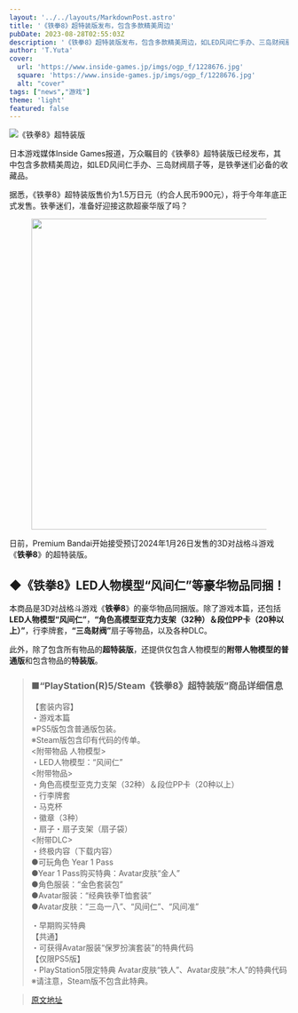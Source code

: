 ```yaml
---
layout: '../../layouts/MarkdownPost.astro'
title: '《铁拳8》超特装版发布，包含多款精美周边'
pubDate: 2023-08-28T02:55:03Z
description: '《铁拳8》超特装版发布，包含多款精美周边，如LED风间仁手办、三岛财阀扇子等，是铁拳迷们必备的收藏品。'
author: 'T.Yuta'
cover:
  url: 'https://www.inside-games.jp/imgs/ogp_f/1228676.jpg'
  square: 'https://www.inside-games.jp/imgs/ogp_f/1228676.jpg'
  alt: "cover"
tags: ["news","游戏"]
theme: 'light'
featured: false
---
```


![《铁拳8》超特装版](https://www.inside-games.jp/imgs/ogp_f/1228676.jpg)

日本游戏媒体Inside Games报道，万众瞩目的《铁拳8》超特装版已经发布，其中包含多款精美周边，如LED风间仁手办、三岛财阀扇子等，是铁拳迷们必备的收藏品。

据悉，《铁拳8》超特装版售价为1.5万日元（约合人民币900元），将于今年年底正式发售。铁拳迷们，准备好迎接这款超豪华版了吗？

<figure class="ctms-editor-image"><img src="https://www.inside-games.jp/imgs/zoom/1228677.jpg" class="inline-article-image" width="560" height="560"></figure>
<p>日前，Premium Bandai开始接受预订2024年1月26日发售的3D对战格斗游戏《<b>铁拳8</b>》的超特装版。</p>
<h2><b>◆</b>《<b>铁拳8</b>》<b>LED人物模型“风间仁”等豪华物品同捆！</b></h2>
<p>本商品是3D对战格斗游戏《<b>铁拳8</b>》的豪华物品同捆版。除了游戏本篇，还包括<b>LED人物模型“风间仁”</b>，<b>“角色高模型亚克力支架（32种）＆段位PP卡（20种以上）”</b>，行李牌套，<b>“三岛财阀”</b>扇子等物品，以及各种DLC。</p>
<p>此外，除了包含所有物品的<b>超特装版</b>，还提供仅包含人物模型的<b>附带人物模型的普通版</b>和包含物品的<b>特装版</b>。</p>
<blockquote><h3><b>■“PlayStation(R)5/Steam《铁拳8》超特装版”商品详细信息</b></h3>
<p>【套装内容】<br>・游戏本篇<br>※PS5版包含普通版包装。<br>※Steam版包含印有代码的传单。<br>&lt;附带物品 人物模型&gt;<br>・LED人物模型：“风间仁”<br>&lt;附带物品&gt;<br>・角色高模型亚克力支架（32种）＆段位PP卡（20种以上）<br>・行李牌套<br>・马克杯<br>・徽章（3种）<br>・扇子・扇子支架（扇子袋）<br>&lt;附带DLC&gt;<br>・终极内容（下载内容）<br>●可玩角色 Year 1 Pass<br>●Year 1 Pass购买特典：Avatar皮肤“金人”<br>●角色服装：“金色套装包”<br>●Avatar服装：“经典铁拳T恤套装”<br>●Avatar皮肤：“三岛一八”、“风间仁”、“风间准”</p>
<p>・早期购买特典<br>【共通】<br>・可获得Avatar服装“保罗扮演套装”的特典代码<br>【仅限PS5版】<br>・PlayStation5限定特典 Avatar皮肤“铁人”、Avatar皮肤“木人”的特典代码<br>※请注意，Steam版不包含此特典。</p></blockquote>

>[原文地址](https://www.inside-games.jp/article/2023/08/28/148131.html)  